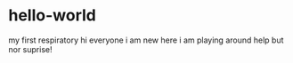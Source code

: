 # hello-world
my first respiratory
hi everyone 
i am new here
 i am playing around
 help but nor suprise!
